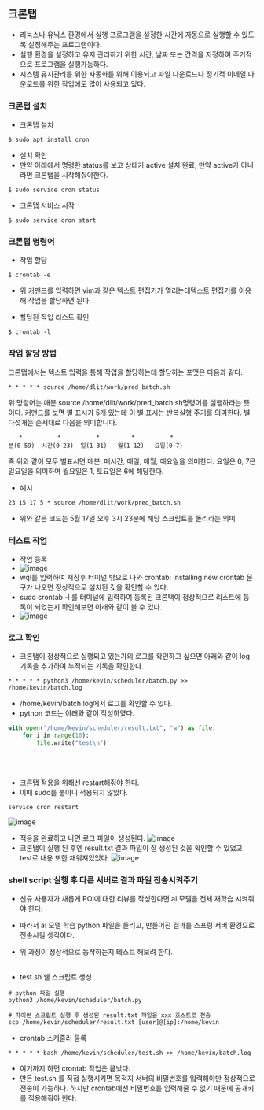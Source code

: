 ## 크론탭

- 리눅스나 유닉스 환경에서 실행 프로그램을 설정한 시간에 자동으로 실행할 수 있도록 설정해주는 프로그램이다.
- 실행 환경을 설정하고 유지 관리하기 위한 시간, 날짜 또는 간격을 지정하여 주기적으로 프로그램을 실행가능하다.
- 시스템 유지관리를 위한 자동화를 위해 이용되고 파일 다운로드나 정기적 이메일 다운로드를 위한 작업에도 많이 사용되고 있다.


### 크론탭 설치
- 크론탭 설치
```
$ sudo apt install cron
```

- 설치 확인
- 만약 아래에서 명령한 status를 보고 상태가 active 설치 완료, 만약 active가 아니라면 크론탭을 시작해줘야한다. 
```
$ sudo service cron status
```

- 크론탭 서비스 시작
```
$ sudo service cron start
```

### 크론탭 명령어
- 작업 할당
```
$ crontab -e
```
- 위 커맨드를 입력하면 vim과 같은 텍스트 편집기가 열리는데텍스트 편집기를 이용해 작업을 할당하면 된다.

- 할당된 작업 리스트 확인
```
$ crontab -l
```


### 작업 할당 방법

크론탭에서는 텍스트 입력을 통해 작업을 할당하는데 할당하는 포맷은 다음과 같다.
```
* * * * * source /home/dlit/work/pred_batch.sh
```
위 명령어는 매분 source /home/dlit/work/pred_batch.sh명령어를 실행하라는 뜻이다. 커맨드를 보면 별 표시가 5개 있는데 이 별 표시는 반복실행 주기를 의미한다. 별 다섯개는 순서대로 다음을 의미합니다.


```
   *          *          *         *          *
분(0-59)  시간(0-23)  일(1-31)   월(1-12)   요일(0-7)
```
즉 위와 같이 모두 별표시면 매분, 매시간, 매일, 매월, 매요일을 의미한다. 요일은 0, 7은 일요일을 의미하며 월요일은 1, 토요일은 6에 해당한다.

- 예시
```
23 15 17 5 * source /home/dlit/work/pred_batch.sh
```
- 위와 같은 코드는 5월 17일 오후 3시 23분에 해당 스크립트를 돌리라는 의미


### 테스트 작업
- 작업 등록
- ![image](https://github.com/dgjinsu/POISON_Docs/assets/97269799/51711112-6654-458c-a78a-613e6259dbdd)
- wq!를 입력하여 저장후 터미널 밖으로 나와 crontab: installing new crontab 문구가 나오면 정상적으로 설치된 것을 확인할 수 있다.
- sudo crontab -l 를 터미널에 입력하여 등록된 크론택이 정상적으로 리스트에 등록이 되었는지 확인해보면 아래와 같이 볼 수 있다.
- ![image](https://github.com/dgjinsu/POISON_Docs/assets/97269799/fed53dda-d13e-42f0-a75c-c5cd1c82c6d1)

### 로그 확인
- 크론탭이 정상적으로 실행되고 있는가의 로그를 확인하고 싶으면 아래와 같이 log기록을 추가하여 누적되는 기록을 확인한다.
```
* * * * * python3 /home/kevin/scheduler/batch.py >> /home/kevin/batch.log
```
- /home/kevin/batch.log에서 로그를 확인할 수 있다.
- python 코드는 아래와 같이 작성하였다.
``` python
with open("/home/kevin/scheduler/result.txt", "w") as file:
    for i in range(10):
        file.write("test\n")
```

<br><br>
- 크론탭 적용을 위해선 restart해줘야 한다.
- 이때 sudo를 붙이니 적용되지 않았다.
```
service cron restart
```
![image](https://github.com/dgjinsu/POISON_Docs/assets/97269799/28e1a57f-be70-4780-ba8b-08bbf938b904)

- 적용을 완료하고 나면 로그 파일이 생성된다.
![image](https://github.com/dgjinsu/POISON_Docs/assets/97269799/3962fb82-6462-4374-a2e3-2800a4a754a4)
- 크론탭이 실행 된 후엔 result.txt 결과 파일이 잘 생성된 것을 확인할 수 있었고 test로 내용 또한 채워져있었다.
![image](https://github.com/dgjinsu/POISON_Docs/assets/97269799/38a8b488-ae5f-4440-bfbe-8f6890ac217f)



### shell script 실행 후 다른 서버로 결과 파일 전송시켜주기
- 신규 사용자가 새롭게 POI에 대한 리뷰를 작성한다면 ai 모델을 전체 재학습 시켜줘야 한다.
- 따라서 ai 모델 학습 python 파일을 돌리고, 만들어진 결과를 스프링 서버 환경으로 전송시킬 생각이다.
- 위 과정이 정상적으로 동작하는지 테스트 해보려 한다.
<br><br>


- test.sh 쉘 스크립트 생성
```
# python 파일 실행
python3 /home/kevin/scheduler/batch.py

# 파이썬 스크립트 실행 후 생성된 result.txt 파일을 xxx 호스트로 전송
scp /home/kevin/scheduler/result.txt [user]@[ip]:/home/kevin
```

- crontab 스케줄러 등록
```
* * * * * bash /home/kevin/scheduler/test.sh >> /home/kevin/batch.log
```

- 여기까지 하면 crontab 작업은 끝났다.
- 만든 test.sh 를 직접 실행시키면 목적지 서버의 비밀번호를 입력해야만 정상적으로 전송이 가능하다. 하지만 crontab에선 비밀번호를 입력해줄 수 없기 때문에 공개키를 적용해줘야 한다.
